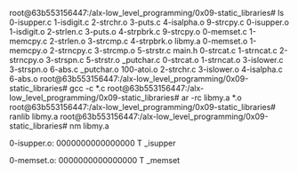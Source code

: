 root@63b553156447:/alx-low_level_programming/0x09-static_libraries# ls
0-isupper.c  1-isdigit.c  2-strchr.o   3-puts.c     4-isalpha.o  9-strcpy.c
0-isupper.o  1-isdigit.o  2-strlen.c   3-puts.o     4-strpbrk.c  9-strcpy.o
0-memset.c   1-memcpy.c   2-strlen.o   3-strcmp.c   4-strpbrk.o  libmy.a
0-memset.o   1-memcpy.o   2-strncpy.c  3-strcmp.o   5-strstr.c   main.h
0-strcat.c   1-strncat.c  2-strncpy.o  3-strspn.c   5-strstr.o   _putchar.c
0-strcat.o   1-strncat.o  3-islower.c  3-strspn.o   6-abs.c      _putchar.o
100-atoi.o   2-strchr.c   3-islower.o  4-isalpha.c  6-abs.o
root@63b553156447:/alx-low_level_programming/0x09-static_libraries# gcc -c *.c
root@63b553156447:/alx-low_level_programming/0x09-static_libraries# ar -rc libmy.a *.o
root@63b553156447:/alx-low_level_programming/0x09-static_libraries# ranlib libmy.a     root@63b553156447:/alx-low_level_programming/0x09-static_libraries# nm libmy.a

0-isupper.o:
0000000000000000 T _isupper

0-memset.o:
0000000000000000 T _memset


